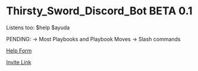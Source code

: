 # Thirsty_Sword_Discord_Bot BETA 0.1

Listens too:
$help $ayuda

PENDING:
-> Most Playbooks and Playbook Moves
-> Slash commands

[Help Form](https://forms.gle/nM5vgj1vWanFHpm59)

[Invite Link](https://discord.com/api/oauth2/authorize?client_id=1023752228005224458&permissions=2147698688&scope=bot)